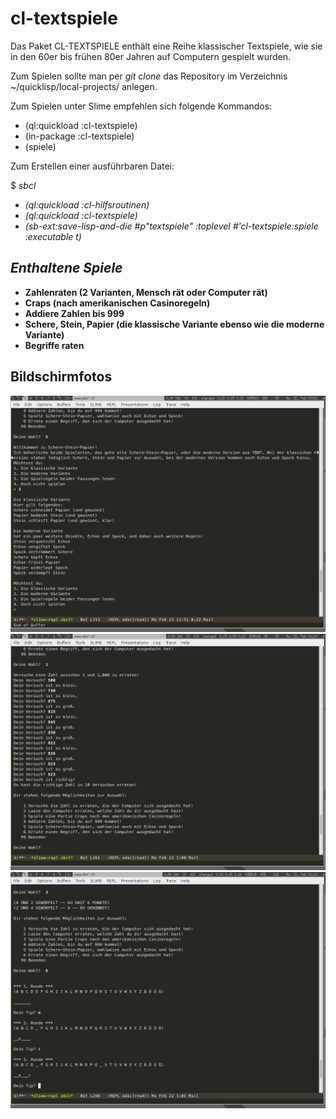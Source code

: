 cl-textspiele
=============

Das Paket CL-TEXTSPIELE enthält eine Reihe klassischer Textspiele, wie
sie in den 60er bis frühen 80er Jahren auf Computern gespielt wurden.

Zum Spielen sollte man per _git clone_ das Repository im Verzeichnis
~/quicklisp/local-projects/ anlegen.

Zum Spielen unter Slime empfehlen sich folgende Kommandos:
- (ql:quickload :cl-textspiele)
- (in-package :cl-textspiele)
- (spiele)


Zum Erstellen einer ausführbaren Datei:

$ *sbcl*
* *(ql:quickload :cl-hilfsroutinen)*
* *(ql:quickload :cl-textspiele)*
* *(sb-ext:save-lisp-and-die #p"textspiele" :toplevel #'cl-textspiele:spiele :executable t)*


*Enthaltene Spiele*
-------------------
* **Zahlenraten (2 Varianten, Mensch rät oder Computer rät)**
* **Craps (nach amerikanischen Casinoregeln)**
* **Addiere Zahlen bis 999**
* **Schere, Stein, Papier (die klassische Variante ebenso wie die moderne Variante)**
* **Begriffe raten**


Bildschirmfotos
---------------
![Bildschirmfoto](/bildschirmfoto.png)
![Bildschirmfoto2](/bildschirmfoto2.png)
![Bildschirmfoto3](/bildschirmfoto3.png)

